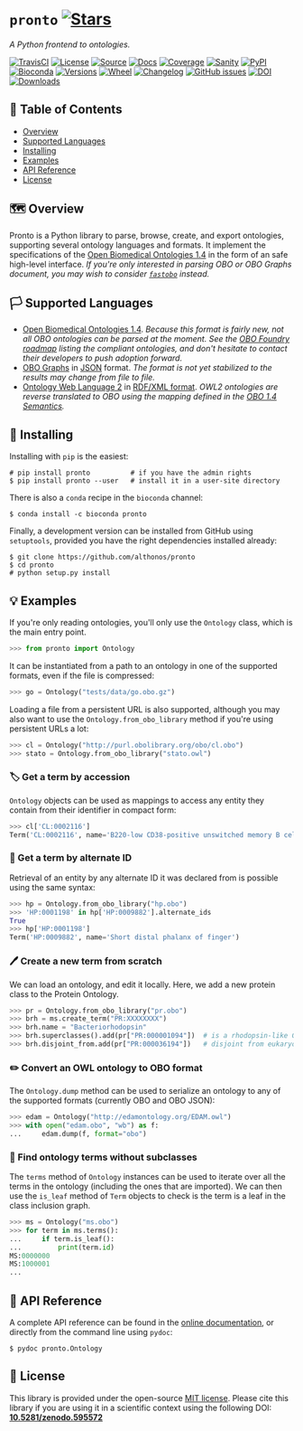 # `pronto` [![Stars](https://img.shields.io/github/stars/althonos/pronto.svg?style=social&maxAge=3600&label=Star)](https://github.com/althonos/pronto/stargazers)

*A Python frontend to ontologies.*

[![TravisCI](https://img.shields.io/travis/althonos/pronto/master.svg?&maxAge=600&style=flat-square)](https://travis-ci.com/althonos/pronto/branches)
[![License](https://img.shields.io/badge/license-MIT-blue.svg?style=flat-square&maxAge=2678400)](https://choosealicense.com/licenses/mit/)
[![Source](https://img.shields.io/badge/source-GitHub-303030.svg?maxAge=2678400&style=flat-square)](https://github.com/althonos/pronto/)
[![Docs](https://img.shields.io/readthedocs/pronto?style=flat-square&maxAge=3600)](http://pronto.readthedocs.io/en/stable/?badge=stable)
[![Coverage](https://img.shields.io/codecov/c/gh/althonos/pronto?style=flat-square&maxAge=3600)](https://codecov.io/gh/althonos/pronto/)
[![Sanity](https://img.shields.io/codacy/grade/157b5fd24e5648ea80580f28399e79a4.svg?style=flat-square&maxAge=3600)](https://codacy.com/app/althonos/pronto)
[![PyPI](https://img.shields.io/pypi/v/pronto.svg?style=flat-square&maxAge=3600)](https://pypi.python.org/pypi/pronto)
[![Bioconda](https://img.shields.io/conda/vn/bioconda/pronto?style=flat-square&maxAge=3600)](https://anaconda.org/bioconda/pronto)
[![Versions](https://img.shields.io/pypi/pyversions/pronto.svg?style=flat-square&maxAge=3600)](https://pypi.org/project/pronto/#files)
[![Wheel](https://img.shields.io/pypi/wheel/pronto?style=flat-square&maxAge=3600)](https://pypi.org/project/pronto/#files)
[![Changelog](https://img.shields.io/badge/keep%20a-changelog-8A0707.svg?maxAge=2678400&style=flat-square)](https://github.com/althonos/pronto/blob/master/CHANGELOG.md)
[![GitHub issues](https://img.shields.io/github/issues/althonos/pronto.svg?style=flat-square&maxAge=600)](https://github.com/althonos/pronto/issues)
[![DOI](https://img.shields.io/badge/doi-10.5281%2Fzenodo.595572-purple?style=flat-square&maxAge=2678400)](https://doi.org/10.5281/zenodo.595572)
[![Downloads](https://img.shields.io/badge/dynamic/json?style=flat-square&color=303f9f&maxAge=86400&label=downloads&query=%24.total_downloads&url=https%3A%2F%2Fapi.pepy.tech%2Fapi%2Fprojects%2Fpronto)](https://pepy.tech/project/pronto)

## 🚩 Table of Contents

- [Overview](#%EF%B8%8F-overview)
- [Supported Languages](#%EF%B8%8F-supported-languages)
- [Installing](#-installing)
- [Examples](#-examples)
- [API Reference](#-api-reference)
- [License](#-license)

## 🗺️ Overview

Pronto is a Python library to parse, browse, create, and export
ontologies, supporting several ontology languages and formats. It
implement the specifications of the
[Open Biomedical Ontologies 1.4](http://owlcollab.github.io/oboformat/doc/obo-syntax.html)
in the form of an safe high-level interface. *If you're only interested in
parsing OBO or OBO Graphs document, you may wish to consider
[`fastobo`](https://pypi.org/project/fastobo) instead.*


## 🏳️ Supported Languages

- [Open Biomedical Ontologies 1.4](http://owlcollab.github.io/oboformat/doc/GO.format.obo-1_4.html).
  *Because this format is fairly new, not all OBO ontologies can be parsed at the
  moment. See the [OBO Foundry roadmap](https://github.com/orgs/fastobo/projects/2)
  listing the compliant ontologies, and don't hesitate to contact their developers
  to push adoption forward.*
- [OBO Graphs](https://github.com/geneontology/obographs) in [JSON](http://json.org/)
  format. *The format is not yet stabilized to the results may change from file
  to file.*
- [Ontology Web Language 2](https://www.w3.org/TR/owl2-overview/>)
  in [RDF/XML format](https://www.w3.org/TR/2012/REC-owl2-mapping-to-rdf-20121211/).
  *OWL2 ontologies are reverse translated to OBO using the mapping defined in the
  [OBO 1.4 Semantics](http://owlcollab.github.io/oboformat/doc/obo-syntax.html).*

## 🔧 Installing


Installing with `pip` is the easiest:
```console
# pip install pronto          # if you have the admin rights
$ pip install pronto --user   # install it in a user-site directory
```

There is also a `conda` recipe in the `bioconda` channel:
```console
$ conda install -c bioconda pronto
```

Finally, a development version can be installed from GitHub
using `setuptools`, provided you have the right dependencies
installed already:
```console
$ git clone https://github.com/althonos/pronto
$ cd pronto
# python setup.py install
```

## 💡 Examples

If you're only reading ontologies, you'll only use the `Ontology`
class, which is the main entry point.

```python
>>> from pronto import Ontology
```

It can be instantiated from a path to an ontology in one of the supported
formats, even if the file is compressed:
```python
>>> go = Ontology("tests/data/go.obo.gz")
```

Loading a file from a persistent URL is also supported, although you may also
want to use the `Ontology.from_obo_library` method if you're using persistent
URLs a lot:
```python
>>> cl = Ontology("http://purl.obolibrary.org/obo/cl.obo")
>>> stato = Ontology.from_obo_library("stato.owl")
```

### 🏷️ Get a term by accession

`Ontology` objects can be used as mappings to access any entity
they contain from their identifier in compact form:
```python
>>> cl['CL:0002116']
Term('CL:0002116', name='B220-low CD38-positive unswitched memory B cell')
```

### 🔎 Get a term by alternate ID

Retrieval of an entity by any alternate ID it was declared from is possible
using the same syntax:
```python
>>> hp = Ontology.from_obo_library("hp.obo")
>>> 'HP:0001198' in hp['HP:0009882'].alternate_ids
True
>>> hp['HP:0001198']
Term('HP:0009882', name='Short distal phalanx of finger')
```

### 🖊️ Create a new term from scratch

We can load an ontology, and edit it locally. Here, we add a new protein class
to the Protein Ontology.
```python
>>> pr = Ontology.from_obo_library("pr.obo")
>>> brh = ms.create_term("PR:XXXXXXXX")
>>> brh.name = "Bacteriorhodopsin"
>>> brh.superclasses().add(pr["PR:000001094"])  # is a rhodopsin-like G-protein
>>> brh.disjoint_from.add(pr["PR:000036194"])   # disjoint from eukaryotic proteins
```

### ✏️ Convert an OWL ontology to OBO format

The `Ontology.dump` method can be used to serialize an ontology to any of the
supported formats (currently OBO and OBO JSON):
```python
>>> edam = Ontology("http://edamontology.org/EDAM.owl")
>>> with open("edam.obo", "wb") as f:
...     edam.dump(f, format="obo")
```

### 🌿 Find ontology terms without subclasses

The `terms` method of `Ontology` instances can be used to
iterate over all the terms in the ontology (including the
ones that are imported). We can then use the `is_leaf`
method of `Term` objects to check is the term is a leaf in the
class inclusion graph.

```python
>>> ms = Ontology("ms.obo")
>>> for term in ms.terms():
...     if term.is_leaf():
...         print(term.id)
MS:0000000
MS:1000001
...
```

<!-- ### 🤝 Merging several ontologies -->

## 📖 API Reference

A complete API reference can be found in the
[online documentation](https://pronto.readthedocs.io/en/latest/api.html), or
directly from the command line using `pydoc`:
```console
$ pydoc pronto.Ontology
```

## 📜 License

This library is provided under the open-source
[MIT license](https://choosealicense.com/licenses/mit/).
Please cite this library if you are using it in a scientific
context using the following DOI:
[**10.5281/zenodo.595572**](https://doi.org/10.5281/zenodo.595572)
